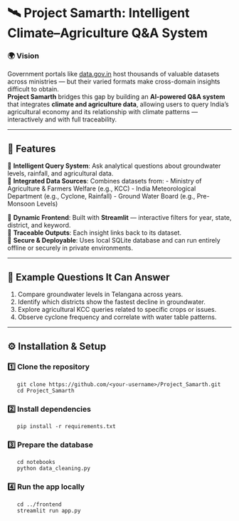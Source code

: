 # 🛰️ Project Samarth: Intelligent Climate–Agriculture Q&A System

### 🌍 Vision
Government portals like [data.gov.in](https://data.gov.in/) host thousands of valuable datasets across ministries — but their varied formats make cross-domain insights difficult to obtain.  
**Project Samarth** bridges this gap by building an **AI-powered Q&A system** that integrates **climate and agriculture data**, allowing users to query India’s agricultural economy and its relationship with climate patterns — interactively and with full traceability.

---

## 🚀 Features
  🔹 **Intelligent Query System**: Ask analytical questions about groundwater levels, rainfall, and agricultural data.  
  🔹 **Integrated Data Sources**: Combines datasets from:
     - Ministry of Agriculture & Farmers Welfare (e.g., KCC)
     - India Meteorological Department (e.g., Cyclone, Rainfall)
     - Ground Water Board (e.g., Pre-Monsoon Levels)

  🔹 **Dynamic Frontend**: Built with **Streamlit** — interactive filters for year, state, district, and keyword.  
  🔹 **Traceable Outputs**: Each insight links back to its dataset.  
  🔹 **Secure & Deployable**: Uses local SQLite database and can run entirely offline or securely in private environments.

---

## 🧠 Example Questions It Can Answer
1. Compare groundwater levels in Telangana across years.
2. Identify which districts show the fastest decline in groundwater.
3. Explore agricultural KCC queries related to specific crops or issues.
4. Observe cyclone frequency and correlate with water table patterns.

---

## ⚙️ Installation & Setup

### 1️⃣ Clone the repository
       git clone https://github.com/<your-username>/Project_Samarth.git
       cd Project_Samarth

### 2️⃣ Install dependencies
       pip install -r requirements.txt

### 3️⃣ Prepare the database
       cd notebooks
       python data_cleaning.py

### 4️⃣ Run the app locally
       cd ../frontend
       streamlit run app.py

